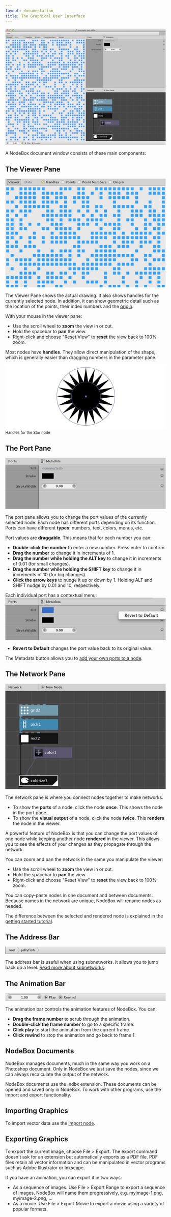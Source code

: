 ```yaml
---
layout: documentation
title: The Graphical User Interface
---
```

![GUI Panes](gui-panes.png)

A NodeBox document window consists of these main components:


The Viewer Pane
---------------
![The Viewer Pane](gui-viewer-pane.png)

The Viewer Pane shows the actual drawing. It also shows handles for the currently selected node. In addition, it can show geometric detail such as the location of the points, their index numbers and the [origin](coordinates.html).

With your mouse in the viewer pane:

- Use the scroll wheel to **zoom** the view in or out.
- Hold the spacebar to **pan** the view.
- Right-click and choose "Reset View" to **reset** the view back to 100% zoom.

Most nodes have **handles**. They allow direct manipulation of the shape, which is generally easier than dragging numbers in the parameter pane. 

![GUI Handles](gui-handles.png)
<small>Handles for the Star node</small>


The Port Pane
-------------
![The Port Pane](gui-port-pane.png)

The port pane allows you to change the port values of the currently selected node. Each node has different ports depending on its function. Ports can have different **types**: numbers, text, colors, menus, etc.

Port values are **draggable**. This means that for each number you can:

- **Double-click the number** to enter a new number. Press enter to confirm.
- **Drag the number** to change it in increments of 1.
- **Drag the number while holding the ALT key** to change it in increments of 0.01 (for small changes).
- **Drag the number while holding the SHIFT key** to change it in increments of 10 (for big changes).
- **Click the arrow keys** to nudge it up or down by 1. Holding ALT and SHIFT nudge by 0.01 and 10, respectively.

Each individual port has a contextual menu:
![The Parameter Menu](gui-port-menu.png)

* **Revert to Default** changes the port value back to its original value.

The Metadata button allows you to [add your own ports to a node](metadata.html).


The Network Pane
----------------
![The Network Pane](gui-network-pane.png)

The network pane is where you connect nodes together to make networks.

* To show the **ports** of a node, click the node **once**. This shows the node in the port pane.
* To show the **visual output** of a node, click the node **twice**. This **renders** the node in the viewer.

A powerful feature of NodeBox is that you can change the port values of one node while keeping another node **rendered** in the viewer. This allows you to see the effects of your changes as they propagate through the network. 


You can zoom and pan the network in the same you manipulate the viewer:

- Use the scroll wheel to **zoom** the view in or out.
- Hold the spacebar to **pan** the view.
- Right-click and choose "Reset View" to **reset** the view back to 100% zoom.

You can copy-paste nodes in one document and between documents. Because names in the network are unique, NodeBox will rename nodes as needed.

The difference between the selected and rendered node is explained in the [getting started tutorial](/node/documentation/tutorial/getting-started.html).


The Address Bar
---------------
![The Address Bar](gui-address-bar.png)

The address bar is useful when using subnetworks. It allows you to jump back up a level. [Read more about subnetworks](subnetworks.html).


The Animation Bar
-----------------
![Gui Animation Bar](gui-animation-bar.png)

The animation bar controls the animation features of NodeBox. You can:

- **Drag the frame number** to scrub through the animation.
- **Double-click the frame number** to go to a specific frame.
- **Click play** to start the animation from the current frame.
- **Click rewind** to stop the animation and go back to frame 1.


NodeBox Documents
-----------------
NodeBox manages documents, much in the same way you work on a Photoshop document. Only in NodeBox we just save the nodes, since we can always recalculate the output of the network.

NodeBox documents use the .ndbx extension. These documents can be opened and saved only in NodeBox. To work with other programs, use the import and export functionality.


Importing Graphics
------------------
To import vector data use the [import node](/node/reference/corevector/import.html).


Exporting Graphics
------------------
To export the current image, choose File > Export. The export command doesn't ask for an extension but automatically exports as a PDF file. PDF files retain all vector information and can be manipulated in vector programs such as Adobe Illustrator or Inkscape.

If you have an animation, you can export it in two ways:

- As a sequence of images. Use File > Export Range to export a sequence of images. NodeBox will name them progressively, e.g. myimage-1.png, myimage-2.png, ...
- As a movie. Use File > Export Movie to export a movie using a variety of popular formats. 

